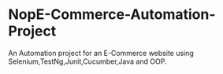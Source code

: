 # NopE-Commerce-Automation-Project
An Automation project for an E-Commerce website using Selenium,TestNg,Junit,Cucumber,Java and OOP.
